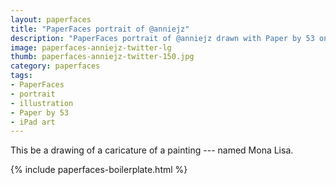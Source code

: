 ```yaml
---
layout: paperfaces
title: "PaperFaces portrait of @anniejz"
description: "PaperFaces portrait of @anniejz drawn with Paper by 53 on an iPad."
image: paperfaces-anniejz-twitter-lg
thumb: paperfaces-anniejz-twitter-150.jpg
category: paperfaces
tags: 
- PaperFaces
- portrait
- illustration
- Paper by 53
- iPad art
---
```


This be a drawing of a caricature of a painting --- named Mona Lisa.

{% include paperfaces-boilerplate.html %}